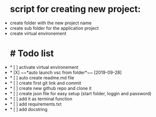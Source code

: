 <p><ul>
<h1>script for creating new project:</h1>
<li>     create folder with the new project name</li>
<li>     create sub folder for the application project</li>
<li>     create virtual environement</li>
</ul></p>

<p><ul>
<h1># Todo list</h1>

<li>* [ ] activate virtual environement</li>
<li>* [X] ~~*auto launch vsc from folder*~~ [2019-09-28]</li>
<li>* [ ] auto create readme.md file</li>
<li>* [ ] create first git link and commit</li>
<li>* [ ] create new github repo and clone it</li>
<li>* [ ] create json file for easy setup (start folder, loggin and password)</li>
<li>* [ ] add it as terminal function</li>
<li>* [ ] add requirements.txt</li>
<li>* [ ] add docstring</li>
</ul></p>